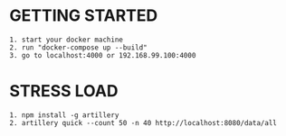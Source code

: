 # GETTING STARTED
    1. start your docker machine
    2. run "docker-compose up --build"
    3. go to localhost:4000 or 192.168.99.100:4000

# STRESS LOAD
    1. npm install -g artillery
    2. artillery quick --count 50 -n 40 http://localhost:8080/data/all

